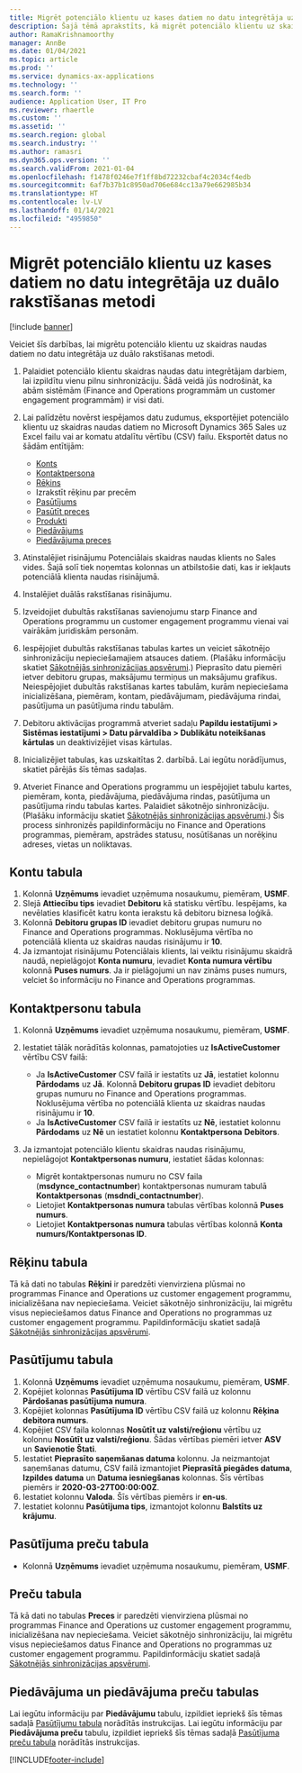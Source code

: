 ```yaml
---
title: Migrēt potenciālo klientu uz kases datiem no datu integrētāja uz duālo rakstīšanas metodi
description: Šajā tēmā aprakstīts, kā migrēt potenciālo klientu uz skaidras naudas datiem no datu integrētāja uz duālo rakstīšanas metodi.
author: RamaKrishnamoorthy
manager: AnnBe
ms.date: 01/04/2021
ms.topic: article
ms.prod: ''
ms.service: dynamics-ax-applications
ms.technology: ''
ms.search.form: ''
audience: Application User, IT Pro
ms.reviewer: rhaertle
ms.custom: ''
ms.assetid: ''
ms.search.region: global
ms.search.industry: ''
ms.author: ramasri
ms.dyn365.ops.version: ''
ms.search.validFrom: 2021-01-04
ms.openlocfilehash: f1478f0246e7f1ff8bd72232cbaf4c2034cf4edb
ms.sourcegitcommit: 6af7b37b1c8950ad706e684cc13a79e662985b34
ms.translationtype: HT
ms.contentlocale: lv-LV
ms.lasthandoff: 01/14/2021
ms.locfileid: "4959850"
---
```

# <a name="migrate-prospect-to-cash-data-from-data-integrator-to-dual-write"></a>Migrēt potenciālo klientu uz kases datiem no datu integrētāja uz duālo rakstīšanas metodi

[!include [banner](../../includes/banner.md)]

Veiciet šīs darbības, lai migrētu potenciālo klientu uz skaidras naudas datiem no datu integrētāja uz duālo rakstīšanas metodi.

1. Palaidiet potenciālo klientu skaidras naudas datu integrētājam darbiem, lai izpildītu vienu pilnu sinhronizāciju. Šādā veidā jūs nodrošināt, ka abām sistēmām (Finance and Operations programmām un customer engagement programmām) ir visi dati.
2. Lai palīdzētu novērst iespējamos datu zudumus, eksportējiet potenciālo klientu uz skaidras naudas datiem no Microsoft Dynamics 365 Sales uz Excel failu vai ar komatu atdalītu vērtību (CSV) failu. Eksportēt datus no šādām entītijām:

    - [Konts](#account-table)
    - [Kontaktpersona](#contact-table)
    - [Rēķins](#invoice-table)
    - Izrakstīt rēķinu par precēm
    - [Pasūtījums](#order-table)
    - [Pasūtīt preces](#order-products-table)
    - [Produkti](#products-table)
    - [Piedāvājums](#quote-and-quote-product-tables)
    - [Piedāvājuma preces](#quote-and-quote-product-tables)

3. Atinstalējiet risinājumu Potenciālais skaidras naudas klients no Sales vides. Šajā solī tiek noņemtas kolonnas un atbilstošie dati, kas ir iekļauts potenciālā klienta naudas risinājumā.
4. Instalējiet duālās rakstīšanas risinājumu.
5. Izveidojiet dubultās rakstīšanas savienojumu starp Finance and Operations programmu un customer engagement programmu vienai vai vairākām juridiskām personām.
6. Iespējojiet dubultās rakstīšanas tabulas kartes un veiciet sākotnējo sinhronizāciju nepieciešamajiem atsauces datiem. (Plašāku informāciju skatiet [Sākotnējās sinhronizācijas apsvērumi](initial-sync-guidance.md).) Pieprasīto datu piemēri ietver debitoru grupas, maksājumu termiņus un maksājumu grafikus. Neiespējojiet dubultās rakstīšanas kartes tabulām, kurām nepieciešama inicializēšana, piemēram, kontam, piedāvājumam, piedāvājuma rindai, pasūtījuma un pasūtījuma rindu tabulām.
7. Debitoru aktivācijas programmā atveriet sadaļu **Papildu iestatījumi \> Sistēmas iestatījumi \> Datu pārvaldība \> Dublikātu noteikšanas kārtulas** un deaktivizējiet visas kārtulas.
8. Inicializējiet tabulas, kas uzskaitītas 2. darbībā. Lai iegūtu norādījumus, skatiet pārējās šīs tēmas sadaļas.
9. Atveriet Finance and Operations programmu un iespējojiet tabulu kartes, piemēram, konta, piedāvājuma, piedāvājuma rindas, pasūtījuma un pasūtījuma rindu tabulas kartes. Palaidiet sākotnējo sinhronizāciju. (Plašāku informāciju skatiet [Sākotnējās sinhronizācijas apsvērumi](initial-sync-guidance.md).) Šis process sinhronizēs papildinformāciju no Finance and Operations programmas, piemēram, apstrādes statusu, nosūtīšanas un norēķinu adreses, vietas un noliktavas.

## <a name="account-table"></a>Kontu tabula

1. Kolonnā **Uzņēmums** ievadiet uzņēmuma nosaukumu, piemēram, **USMF**.
2. Slejā **Attiecību tips** ievadiet **Debitoru** kā statisku vērtību. Iespējams, ka nevēlaties klasificēt katru konta ierakstu kā debitoru biznesa loģikā.
3. Kolonnā **Debitoru grupas ID** ievadiet debitoru grupas numuru no Finance and Operations programmas. Noklusējuma vērtība no potenciālā klienta uz skaidras naudas risinājumu ir **10**.
4. Ja izmantojat risinājumu Potenciālais klients, lai veiktu risinājumu skaidrā naudā, nepielāgojot **Konta numuru**, ievadiet **Konta numura vērtību** kolonnā **Puses numurs**. Ja ir pielāgojumi un nav zināms puses numurs, velciet šo informāciju no Finance and Operations programmas.

## <a name="contact-table"></a>Kontaktpersonu tabula

1. Kolonnā **Uzņēmums** ievadiet uzņēmuma nosaukumu, piemēram, **USMF**.
2. Iestatiet tālāk norādītās kolonnas, pamatojoties uz **IsActiveCustomer** vērtību CSV failā:

    - Ja **IsActiveCustomer** CSV failā ir iestatīts uz **Jā**, iestatiet kolonnu **Pārdodams** uz **Jā**. Kolonnā **Debitoru grupas ID** ievadiet debitoru grupas numuru no Finance and Operations programmas. Noklusējuma vērtība no potenciālā klienta uz skaidras naudas risinājumu ir **10**.
    - Ja **IsActiveCustomer** CSV failā ir iestatīts uz **Nē**, iestatiet kolonnu **Pārdodams** uz **Nē** un iestatiet kolonnu **Kontaktpersona** **Debitors**.

3. Ja izmantojat potenciālo klientu skaidras naudas risinājumu, nepielāgojot **Kontaktpersonas numuru**, iestatiet šādas kolonnas:

    - Migrēt kontaktpersonas numuru no CSV faila (**msdynce\_contactnumber**) kontaktpersonas numuram tabulā **Kontaktpersonas** (**msdndi\_contactnumber**).
    - Lietojiet **Kontaktpersonas numura** tabulas vērtības kolonnā **Puses numurs**.
    - Lietojiet **Kontaktpersonas numura** tabulas vērtības kolonnā **Konta numurs/Kontaktpersonas ID**.

## <a name="invoice-table"></a>Rēķinu tabula

Tā kā dati no tabulas **Rēķini** ir paredzēti vienvirziena plūsmai no programmas Finance and Operations uz customer engagement programmu, inicializēšana nav nepieciešama. Veiciet sākotnējo sinhronizāciju, lai migrētu visus nepieciešamos datus Finance and Operations no programmas uz customer engagement programmu. Papildinformāciju skatiet sadaļā [Sākotnējās sinhronizācijas apsvērumi](initial-sync-guidance.md).

## <a name="order-table"></a>Pasūtījumu tabula

1. Kolonnā **Uzņēmums** ievadiet uzņēmuma nosaukumu, piemēram, **USMF**.
2. Kopējiet kolonnas **Pasūtījuma ID** vērtību CSV failā uz kolonnu **Pārdošanas pasūtījuma numura**.
3. Kopējiet kolonnas **Pasūtījuma ID** vērtību CSV failā uz kolonnu **Rēķina debitora numurs**.
4. Kopējiet CSV faila kolonnas **Nosūtīt uz valsti/reģionu** vērtību uz kolonnu **Nosūtīt uz valsti/reģionu**. Šādas vērtības piemēri ietver **ASV** un **Savienotie Štati**.
5. Iestatiet **Pieprasīto saņemšanas datuma** kolonnu. Ja neizmantojat saņemšanas datumu, CSV failā izmantojiet **Pieprasītā piegādes datuma**, **Izpildes datuma** un  **Datuma iesniegšanas** kolonnas. Šīs vērtības piemērs ir **2020-03-27T00:00:00Z**.
6. Iestatiet kolonnu **Valoda**. Šīs vērtības piemērs ir **en-us**.
7. Iestatiet kolonnu **Pasūtījuma tips**, izmantojot kolonnu **Balstīts uz krājumu**.

## <a name="order-products-table"></a>Pasūtījuma preču tabula

- Kolonnā **Uzņēmums** ievadiet uzņēmuma nosaukumu, piemēram, **USMF**.

## <a name="products-table"></a>Preču tabula

Tā kā dati no tabulas **Preces** ir paredzēti vienvirziena plūsmai no programmas Finance and Operations uz customer engagement programmu, inicializēšana nav nepieciešama. Veiciet sākotnējo sinhronizāciju, lai migrētu visus nepieciešamos datus Finance and Operations no programmas uz customer engagement programmu. Papildinformāciju skatiet sadaļā [Sākotnējās sinhronizācijas apsvērumi](initial-sync-guidance.md).

## <a name="quote-and-quote-product-tables"></a>Piedāvājuma un piedāvājuma preču tabulas

Lai iegūtu informāciju par **Piedāvājumu** tabulu, izpildiet iepriekš šīs tēmas sadaļā [Pasūtījumu tabula](#order-table) norādītās instrukcijas. Lai iegūtu informāciju par **Piedāvājuma preču** tabulu, izpildiet iepriekš šīs tēmas sadaļā [Pasūtījuma preču tabula](#order-products-table) norādītās instrukcijas.


[!INCLUDE[footer-include](../../../../includes/footer-banner.md)]